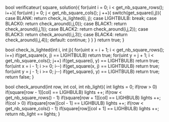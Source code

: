 bool verificateur( square, solution){
    for(uint i = 0; i < get_nb_square_rows(); i++){
        for(uint j = 0; j < get_nb_square_cols(); j ++){
            switch(get_square(i,j)){
                case BLANK:
                    return check_is_lighted(i, j);
                case LIGHTBULB:
                    break;
                case BLACK0:
                    return check_around(i,j,0));
                case BLACK1:
                    return check_around(i,j,1));
                case BLACK2:
                    return check_around(i,j,2));
                case BLACK3:
                    return check_around(i,j,3));
                case BLACK4:
                    return check_around(i,j,4));
                default:
                continue;
            }
        }
    }
    return true;
}

bool check_is_lighted(int i, int j){
    for(uint x = i + 1; i < get_nb_square_rows(); i++) if(get_square(x, j) == LIGHTBULB) return true;
    for(uint y = j + 1; i < get_nb_square_cols(); j++) if(get_square(i, y) == LIGHTBULB) return true;
    for(uint x = i - 1; i >= 0; i--) if(get_square(x, j) == LIGHTBULB) return true;
    for(uint y = j - 1; i >= 0; j--) if(get_square(i, y) == LIGHTBULB) return true;
    return false;
}

bool check_around(int row, int col, int nb_light){
    int lights = 0;
    if(row > 0) if(square[row - 1][col] == LIGHBULB) lights ++;
    if(row < get_nb_square_rows() - 1) if(square[row + 1][col] == LIGHBULB) lights ++;
    if(col > 0) if(square[row][col - 1] == LIGHBULB) lights ++;
    if(row < get_nb_square_cols() - 1) if(square[row][col + 1] == LIGHBULB) lights ++;
    return nb_light == lights;
}
